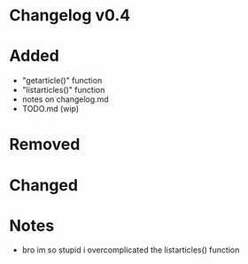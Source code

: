 # Changelog v0.4

# Added
- "getarticle()" function
- "listarticles()" function
- notes on changelog.md
- TODO.md (wip)
# Removed

# Changed

# Notes
- bro im so stupid i overcomplicated the listarticles() function
